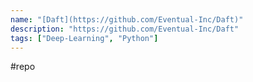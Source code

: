 ```yaml
---
name: "[Daft](https://github.com/Eventual-Inc/Daft)"
description: "https://github.com/Eventual-Inc/Daft"
tags: ["Deep-Learning", "Python"]
---
```

#repo
